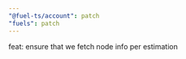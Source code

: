 ```yaml
---
"@fuel-ts/account": patch
"fuels": patch
---
```


feat: ensure that we fetch node info per estimation